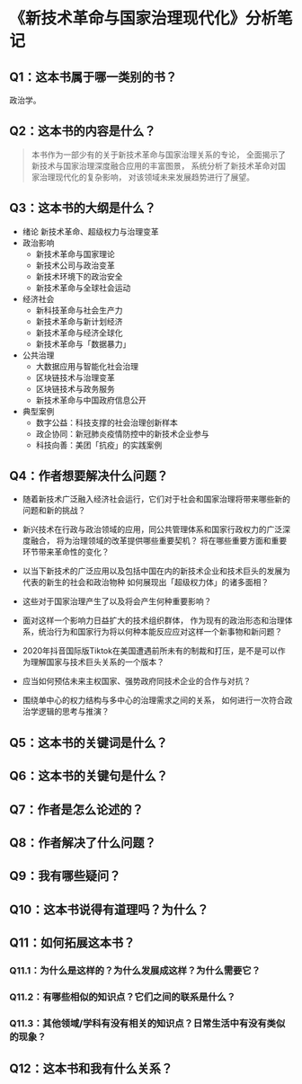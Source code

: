 # 《新技术革命与国家治理现代化》分析笔记

## Q1：这本书属于哪一类别的书？

政治学。

## Q2：这本书的内容是什么？

> 本书作为一部少有的关于新技术革命与国家治理关系的专论，
> 全面揭示了新技术与国家治理深度融合应用的丰富图景，
> 系统分析了新技术革命对国家治理现代化的复杂影响，
> 对该领域未来发展趋势进行了展望。

## Q3：这本书的大纲是什么？

- 绪论 新技术革命、超级权力与治理变革
- 政治影响
  - 新技术革命与国家理论
  - 新技术公司与政治变革
  - 新技术环境下的政治安全
  - 新技术革命与全球社会运动
- 经济社会
  - 新科技革命与社会生产力
  - 新技术革命与新计划经济
  - 新技术革命与经济全球化
  - 新技术革命与「数据暴力」
- 公共治理
  - 大数据应用与智能化社会治理
  - 区块链技术与治理变革
  - 区块链技术与政务服务
  - 新技术革命与中国政府信息公开
- 典型案例
  - 数字公益：科技支撑的社会治理创新样本
  - 政企协同：新冠肺炎疫情防控中的新技术企业参与
  - 科技向善：美团「抗疫」的实践案例

## Q4：作者想要解决什么问题？

- 随着新技术广泛融入经济社会运行，它们对于社会和国家治理将带来哪些新的问题和新的挑战？
- 新兴技术在行政与政治领域的应用，同公共管理体系和国家行政权力的广泛深度融合，
  将为治理领域的改革提供哪些重要契机？
  将在哪些重要方面和重要环节带来革命性的变化？

- 以当下新技术的广泛应用以及包括中国在内的新技术企业和技术巨头的发展为代表的新生的社会和政治物种
  如何展现出「超级权力体」的诸多面相？
- 这些对于国家治理产生了以及将会产生何种重要影响？
- 面对这样一个影响力日益扩大的技术组织群体，
  作为现有的政治形态和治理体系，统治行为和国家行为将以何种本能反应应对这样一个新事物和新问题？
- 2020年抖音国际版Tiktok在美国遭遇前所未有的制裁和打压，是不是可以作为理解国家与技术巨头关系的一个版本？
- 应当如何预估未来主权国家、强势政府同技术企业的合作与对抗？
- 围绕单中心的权力结构与多中心的治理需求之间的关系，
  如何进行一次符合政治学逻辑的思考与推演？

## Q5：这本书的关键词是什么？

## Q6：这本书的关键句是什么？

## Q7：作者是怎么论述的？

## Q8：作者解决了什么问题？

## Q9：我有哪些疑问？

## Q10：这本书说得有道理吗？为什么？

## Q11：如何拓展这本书？

### Q11.1：为什么是这样的？为什么发展成这样？为什么需要它？

### Q11.2：有哪些相似的知识点？它们之间的联系是什么？

### Q11.3：其他领域/学科有没有相关的知识点？日常生活中有没有类似的现象？

## Q12：这本书和我有什么关系？

